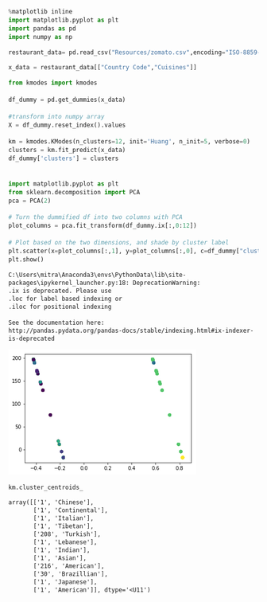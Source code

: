 

```python
%matplotlib inline
import matplotlib.pyplot as plt
import pandas as pd
import numpy as np
```


```python
restaurant_data= pd.read_csv("Resources/zomato.csv",encoding="ISO-8859-1")

```


```python
x_data = restaurant_data[["Country Code","Cuisines"]]

```


```python
from kmodes import kmodes

df_dummy = pd.get_dummies(x_data)

#transform into numpy array
X = df_dummy.reset_index().values

km = kmodes.KModes(n_clusters=12, init='Huang', n_init=5, verbose=0)
clusters = km.fit_predict(x_data)
df_dummy['clusters'] = clusters


import matplotlib.pyplot as plt
from sklearn.decomposition import PCA
pca = PCA(2)

# Turn the dummified df into two columns with PCA
plot_columns = pca.fit_transform(df_dummy.ix[:,0:12])

# Plot based on the two dimensions, and shade by cluster label
plt.scatter(x=plot_columns[:,1], y=plot_columns[:,0], c=df_dummy["clusters"], s=30)
plt.show()
```

    C:\Users\mitra\Anaconda3\envs\PythonData\lib\site-packages\ipykernel_launcher.py:18: DeprecationWarning: 
    .ix is deprecated. Please use
    .loc for label based indexing or
    .iloc for positional indexing
    
    See the documentation here:
    http://pandas.pydata.org/pandas-docs/stable/indexing.html#ix-indexer-is-deprecated
    


![png](output_3_1.png)



```python
km.cluster_centroids_
```




    array([['1', 'Chinese'],
           ['1', 'Continental'],
           ['1', 'Italian'],
           ['1', 'Tibetan'],
           ['208', 'Turkish'],
           ['1', 'Lebanese'],
           ['1', 'Indian'],
           ['1', 'Asian'],
           ['216', 'American'],
           ['30', 'Brazillian'],
           ['1', 'Japanese'],
           ['1', 'American']], dtype='<U11')


